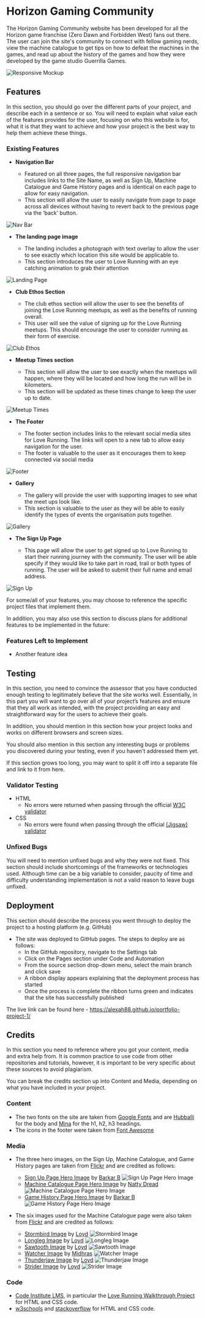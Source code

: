 # Horizon Gaming Community

The Horizon Gaming Community website has been developed for all the Horizon game franchise (Zero Dawn and Forbidden West) fans out there. The user can join the site's community to connect with fellow gaming nerds, view the machine catalogue to get tips on how to defeat the machines in the games, and read up about the history of the games and how they were developed by the game studio Guerrilla Games. 

![Responsive Mockup](assets/images/horizon-gaming-community-mockup.png)

## Features 

In this section, you should go over the different parts of your project, and describe each in a sentence or so. You will need to explain what value each of the features provides for the user, focusing on who this website is for, what it is that they want to achieve and how your project is the best way to help them achieve these things.

### Existing Features

- __Navigation Bar__

  - Featured on all three pages, the full responsive navigation bar includes links to the Site Name, as well as Sign Up, Machine Catalogue and Game History pages and is identical on each page to allow for easy navigation.
  - This section will allow the user to easily navigate from page to page across all devices without having to revert back to the previous page via the ‘back’ button. 

![Nav Bar](assets/images/nav-bar.png)

- __The landing page image__

  - The landing includes a photograph with text overlay to allow the user to see exactly which location this site would be applicable to. 
  - This section introduces the user to Love Running with an eye catching animation to grab their attention

![Landing Page](https://github.com/lucyrush/readme-template/blob/master/media/love_running_landing.png)

- __Club Ethos Section__

  - The club ethos section will allow the user to see the benefits of joining the Love Running meetups, as well as the benefits of running overall. 
  - This user will see the value of signing up for the Love Running meetups. This should encourage the user to consider running as their form of exercise. 

![Club Ethos](https://github.com/lucyrush/readme-template/blob/master/media/love_running_ethos.png)

- __Meetup Times section__

  - This section will allow the user to see exactly when the meetups will happen, where they will be located and how long the run will be in kilometers. 
  - This section will be updated as these times change to keep the user up to date. 

![Meetup Times](https://github.com/lucyrush/readme-template/blob/master/media/love_running_times.png)

- __The Footer__ 

  - The footer section includes links to the relevant social media sites for Love Running. The links will open to a new tab to allow easy navigation for the user. 
  - The footer is valuable to the user as it encourages them to keep connected via social media

![Footer](https://github.com/lucyrush/readme-template/blob/master/media/love_running_footer.png)

- __Gallery__

  - The gallery will provide the user with supporting images to see what the meet ups look like. 
  - This section is valuable to the user as they will be able to easily identify the types of events the organisation puts together. 

![Gallery](https://github.com/lucyrush/readme-template/blob/master/media/love_running_gallery.png)

- __The Sign Up Page__

  - This page will allow the user to get signed up to Love Running to start their running journey with the community. The user will be able specify if they would like to take part in road, trail or both types of running. The user will be asked to submit their full name and email address. 

![Sign Up](https://github.com/lucyrush/readme-template/blob/master/media/love_running_signup.png)

For some/all of your features, you may choose to reference the specific project files that implement them.

In addition, you may also use this section to discuss plans for additional features to be implemented in the future:

### Features Left to Implement

- Another feature idea

## Testing 

In this section, you need to convince the assessor that you have conducted enough testing to legitimately believe that the site works well. Essentially, in this part you will want to go over all of your project’s features and ensure that they all work as intended, with the project providing an easy and straightforward way for the users to achieve their goals.

In addition, you should mention in this section how your project looks and works on different browsers and screen sizes.

You should also mention in this section any interesting bugs or problems you discovered during your testing, even if you haven't addressed them yet.

If this section grows too long, you may want to split it off into a separate file and link to it from here.


### Validator Testing 

- HTML
  - No errors were returned when passing through the official [W3C validator](https://validator.w3.org/nu/?doc=https%3A%2F%2Fcode-institute-org.github.io%2Flove-running-2.0%2Findex.html)
- CSS
  - No errors were found when passing through the official [(Jigsaw) validator](https://jigsaw.w3.org/css-validator/validator?uri=https%3A%2F%2Fvalidator.w3.org%2Fnu%2F%3Fdoc%3Dhttps%253A%252F%252Fcode-institute-org.github.io%252Flove-running-2.0%252Findex.html&profile=css3svg&usermedium=all&warning=1&vextwarning=&lang=en#css)

### Unfixed Bugs

You will need to mention unfixed bugs and why they were not fixed. This section should include shortcomings of the frameworks or technologies used. Although time can be a big variable to consider, paucity of time and difficulty understanding implementation is not a valid reason to leave bugs unfixed. 

## Deployment

This section should describe the process you went through to deploy the project to a hosting platform (e.g. GitHub) 

- The site was deployed to GitHub pages. The steps to deploy are as follows: 
  - In the GitHub repository, navigate to the Settings tab 
  - Click on the Pages section under Code and Automation
  - From the source section drop-down menu, select the main branch and click save
  - A ribbon display appears explaining that the deployment process has started
  - Once the process is complete the ribbon turns green and indicates that the site has successfully published 

The live link can be found here - https://alexah88.github.io/portfolio-project-1/


## Credits 

In this section you need to reference where you got your content, media and extra help from. It is common practice to use code from other repositories and tutorials, however, it is important to be very specific about these sources to avoid plagiarism. 

You can break the credits section up into Content and Media, depending on what you have included in your project. 

### Content 

- The two fonts on the site are taken from [Google Fonts](https://fonts.google.com/) and are [Hubballi](https://fonts.google.com/specimen/Hubballi?query=hubball) for the body and [Mina](https://fonts.google.com/specimen/Mina?query=mina) for the h1, h2, h3 headings.  
- The icons in the footer were taken from [Font Awesome](https://fontawesome.com/)

### Media

- The three hero images, on the Sign Up, Machine Catalogue, and Game History pages are taken from [Flickr](https://www.flickr.com/) and are credited as follows:
  - [Sign Up Page Hero Image](https://live.staticflickr.com/65535/50957859957_438eac90f0_k.jpg) by [Barkar B](https://www.flickr.com/people/141604050@N05/)
    ![Sign Up Page Hero Image](assets/images/hero-image-sign-up.jpg)
  - [Machine Catalogue Page Hero Image](https://live.staticflickr.com/65535/50588087452_81684a2c39_h.jpg) by [Natty Dread](https://www.flickr.com/photos/nattydread011/)
    ![Machine Catalogue Page Hero Image](assets/images/hero-image-machine-catalogue.jpg)
  - [Game History Page Hero Image](https://live.staticflickr.com/65535/50945317813_2106d0489c_k.jpg) by [Barkar B](https://www.flickr.com/people/141604050@N05/)
    ![Game History Page Hero Image](assets/images/hero-image-game-history.jpg)

- The six images used for the Machine Catalogue page were also taken from [Flickr](https://www.flickr.com/) and are credited as follows:
  - [Stormbird Image](https://live.staticflickr.com/65535/50243038547_01889baec9_h.jpg) by [Loyd](https://www.flickr.com/photos/155101337@N06/)
    ![Stormbird Image](assets/images/machine-catalogue-stormbird.jpg)
  - [Longleg Image](https://live.staticflickr.com/65535/50304729508_6e5e269150_z.jpg) by [Loyd](https://www.flickr.com/photos/155101337@N06/)
    ![Longleg Image](assets/images/machine-catalogue-longleg.jpg)
  - [Sawtooth Image](https://live.staticflickr.com/65535/50229192026_a3bd8cd8b3_z.jpg) by [Loyd](https://www.flickr.com/photos/155101337@N06/)
    ![Sawtooth Image](assets/images/machine-catalogue-sawtooth.jpg)
  - [Watcher Image](https://live.staticflickr.com/2872/32383521443_de8f58b4bf_h.jpg) by [Midhras](https://www.flickr.com/photos/midhras/)
    ![Watcher Image](assets/images/machine-catalogue-watcher.jpg)
  - [Thunderjaw Image](https://live.staticflickr.com/65535/50301828211_aeb138adf4_k.jpg) by [Loyd](https://www.flickr.com/photos/155101337@N06/)
    ![Thunderjaw Image](assets/images/machine-catalogue-thunderjaw.jpg)
  - [Strider Image](https://live.staticflickr.com/65535/50205975807_83428a99e9_z.jpg) by [Loyd](https://www.flickr.com/photos/155101337@N06/)
    ![Strider Image](assets/images/machine-catalogue-strider.jpg)

### Code

- [Code Institute LMS](https://learn.codeinstitute.net/ci_program/diplomainsoftwaredevelopmentecommerce), in particular the [Love Running Walkthrough Project](https://learn.codeinstitute.net/courses/course-v1:CodeInstitute+LR101+2021_T1/courseware/4a07c57382724cfda5834497317f24d5/f2db5fd401004fccb43b01a6066a5333/) for HTML and CSS code. 
- [w3schools](https://www.w3schools.com/) and [stackoverflow](https://stackoverflow.com/) for HTML and CSS code. 